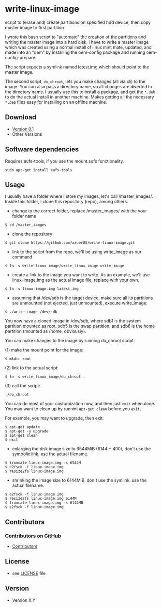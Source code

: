 
write-linux-image
======
script to (erase and) create partitions on specified hdd device, then copy master image to first partition

I wrote this bash script to "automate" the creation of the partitions and writing the master image into a hard disk.  I have to write a master image which was created using a normal install of linux mint mate, updated, and made into an "oem" by installing the oem-config package and running oem-config-prepare.

The script expects a symlink named latest.img which should point to the master image.

The second script, `do_chroot`, lets you make changes (all via cli) to the image.  You can also pass a directory name, so all changes are diverted to the directory name.  I usually use this to install a package, and get the `*.deb` to do the actual install in another machine.  Makes getting all the necessary `*.deb` files easy for installing on an offline machine.

## Download
* [Version 0.1](https://github.com/azuer88/write-linux-image/archive/master.zip)
* Other Versions

## Software dependencies
Requires aufs-tools, if you use the mount.aufs functionality.
```
sudo apt-get install aufs-tools
```


## Usage
I usually have a folder where I store my images, let's call /master_images/.  Inside this folder, I clone this repository (repo), among others.

* change to the correct folder, replace /master_images/ with the your folder name
```
$ cd /master_iamges
```

* clone the repository
```
$ git clone https://github.com/azuer88/write-linux-image.git
```

* link to the script from the repo, we'll be using write_image as our command
```
$ ln -s write-linux-image/write_linux_image write_image
```

* create a link to the image you want to write.  As an example, we'll use linux-image.img as the actual image file, replace with your own.
```
$ ln -s linux-image.img latest.img
```

* assuming that /dev/sdb is the target device, make sure all its partitions are unmounted (not ejected, just unmounted), execute write_image:
```
$ ./write_image /dev/sdb
```

You now have a cloned image in /dev/sdb, where sdb1 is the system partition mounted as root, sdb5 is the swap partition, and sdb6 is the home partition (mounted as /home, obviously).

You can make changes to the image by running do_chroot script:

(1) make the mount point for the image:
```
$ mkdir root
```

(2) link to the actual script:
```
$ ln -s write_linux_image/do_chroot .
```

(3) call the script:
```
./do_chroot
```

You can do most of your customization now, and then just `exit` when done.  You may want to clean up by runnint `apt-get clean` before you `exit`.

For example, you may want to upgrade, then exit:
```
$ apt-get update 
$ apt-get -y upgrade
$ apt-get clean
$ exit
```

* enlarging the disk image size to 6544MiB (6144 + 400), don't use the symbolic link, use the actual filename.
```
$ truncate linux-image.img -s 6544M
$ e2fsck -f linux-image.img
$ resize2fs linux-image.img
```

* shrinking the image size to 6144MiB, don't use the symlink, use the actual filename.
```
$ e2fsck -f linux-image.img
$ resize2fs linux-image.img 6144M
$ truncate linux-image.img -s 6144MB
$ e2fsck -f linux-image.img
```



## Contributors

### Contributors on GitHub
* [Contributors](https://github.com/azuer88/write-linux-image/graphs/contributors)

## License 
* see [LICENSE](https://github.com/azuer88/write-linux-image/blob/master/LICENSE) file

## Version 
* Version X.Y


